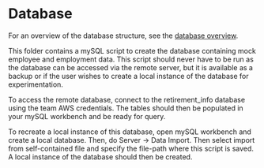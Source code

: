 # Database

For an overview of the database structure, see the [database
overview](database-overview.md).

This folder contains a mySQL script to create the database containing mock
employee and employment data.  This script should never have to be run as the
database can be accessed via the remote server, but it is available as a backup
or if the user wishes to create a local instance of the database for
experimentation.

To access the remote database, connect to the retirement_info database using the
team AWS credentials.  The tables should then be populated in your mySQL
workbench and be ready for query.

To recreate a local instance of this database, open mySQL workbench and create a
local database.  Then, do Server -> Data Import. Then select import from
self-contained file and specify the file-path where this script is saved.  A
local instance of the database should then be created.
